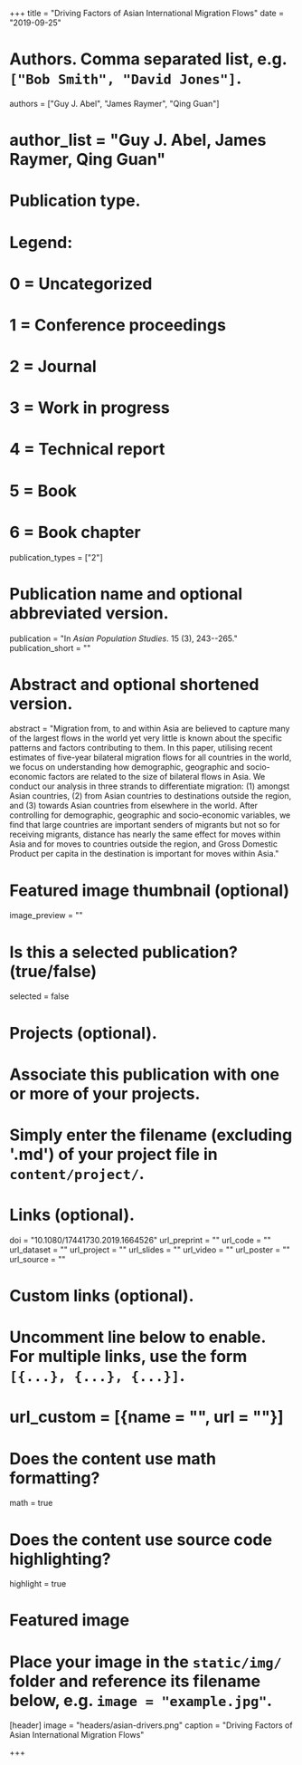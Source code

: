 +++
title = "Driving Factors of Asian International Migration Flows"
date = "2019-09-25"

# Authors. Comma separated list, e.g. `["Bob Smith", "David Jones"]`.
authors = ["Guy J. Abel", "James Raymer", "Qing Guan"]
# author_list = "Guy J. Abel, James Raymer, Qing Guan"


# Publication type.
# Legend:
# 0 = Uncategorized
# 1 = Conference proceedings
# 2 = Journal
# 3 = Work in progress
# 4 = Technical report
# 5 = Book
# 6 = Book chapter
publication_types = ["2"]

# Publication name and optional abbreviated version.
publication = "In *Asian Population Studies*. 15 (3), 243--265."
publication_short = ""

# Abstract and optional shortened version.
abstract = "Migration from, to and within Asia are believed to capture many of the largest flows in the world yet very little is known about the specific patterns and factors contributing to them. In this paper, utilising recent estimates of five-year bilateral migration flows for all countries in the world, we focus on understanding how demographic, geographic and socio-economic factors are related to the size of bilateral flows in Asia. We conduct our analysis in three strands to differentiate migration: (1) amongst Asian countries, (2) from Asian countries to destinations outside the region, and (3) towards Asian countries from elsewhere in the world. After controlling for demographic, geographic and socio-economic variables, we find that large countries are important senders of migrants but not so for receiving migrants, distance has nearly the same effect for moves within Asia and for moves to countries outside the region, and Gross Domestic Product per capita in the destination is important for moves within Asia."

# Featured image thumbnail (optional)
image_preview = ""

# Is this a selected publication? (true/false)
selected = false

# Projects (optional).
#   Associate this publication with one or more of your projects.
#   Simply enter the filename (excluding '.md') of your project file in `content/project/`.


# Links (optional).
doi = "10.1080/17441730.2019.1664526"
url_preprint = ""
url_code = ""
url_dataset = ""
url_project = ""
url_slides = ""
url_video = ""
url_poster = ""
url_source = ""

# Custom links (optional).
#   Uncomment line below to enable. For multiple links, use the form `[{...}, {...}, {...}]`.
# url_custom = [{name = "", url = ""}]

# Does the content use math formatting?
math = true

# Does the content use source code highlighting?
highlight = true

# Featured image
# Place your image in the `static/img/` folder and reference its filename below, e.g. `image = "example.jpg"`.
[header]
image = "headers/asian-drivers.png"
caption = "Driving Factors of Asian International Migration Flows"

+++

